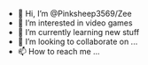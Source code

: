 - 👋 Hi, I’m @Pinksheep3569/Zee
- 👀 I’m interested in video games
- 🌱 I’m currently learning new stuff
- 💞️ I’m looking to collaborate on ...
- 📫 How to reach me ...

<!---
Pinksheep3569/Pinksheep3569 is a ✨ special ✨ repository because its `README.md` (this file) appears on your GitHub profile.
You can click the Preview link to take a look at your changes.
--->

